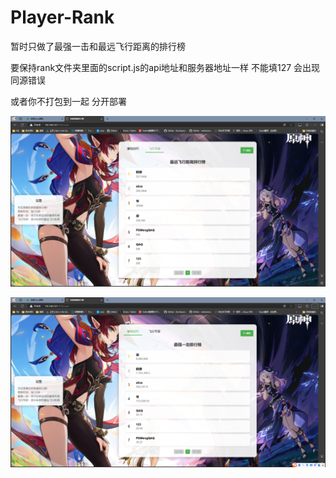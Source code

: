 # Player-Rank

暂时只做了最强一击和最远飞行距离的排行榜

要保持rank文件夹里面的script.js的api地址和服务器地址一样   不能填127  会出现同源错误   

或者你不打包到一起 分开部署


![最远飞行距离](img/1.png "飞行专家")


![最强一击](img/2.png "摧枯拉朽")

